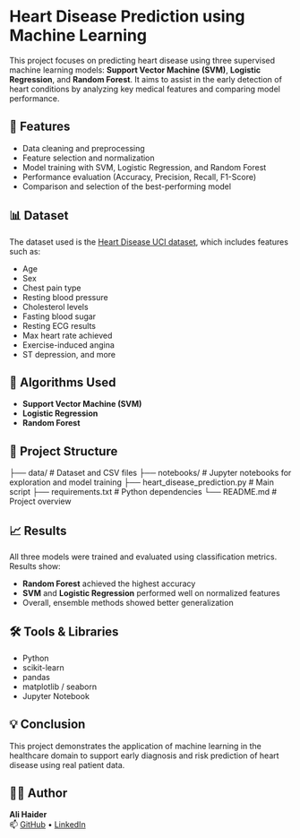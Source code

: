 # Heart Disease Prediction using Machine Learning

This project focuses on predicting heart disease using three supervised machine learning models: **Support Vector Machine (SVM)**, **Logistic Regression**, and **Random Forest**. It aims to assist in the early detection of heart conditions by analyzing key medical features and comparing model performance.

## 🚀 Features

- Data cleaning and preprocessing  
- Feature selection and normalization  
- Model training with SVM, Logistic Regression, and Random Forest  
- Performance evaluation (Accuracy, Precision, Recall, F1-Score)  
- Comparison and selection of the best-performing model  

## 📊 Dataset

The dataset used is the [Heart Disease UCI dataset](https://www.kaggle.com/datasets/cherngs/heart-disease-cleveland-uci), which includes features such as:

- Age  
- Sex  
- Chest pain type  
- Resting blood pressure  
- Cholesterol levels  
- Fasting blood sugar  
- Resting ECG results  
- Max heart rate achieved  
- Exercise-induced angina  
- ST depression, and more  

## 🧠 Algorithms Used

- **Support Vector Machine (SVM)**  
- **Logistic Regression**  
- **Random Forest**  

## 📁 Project Structure

├── data/ # Dataset and CSV files ├── notebooks/ # Jupyter notebooks for exploration and model training ├── heart_disease_prediction.py # Main script ├── requirements.txt # Python dependencies └── README.md # Project overview


## 📈 Results

All three models were trained and evaluated using classification metrics. Results show:

- **Random Forest** achieved the highest accuracy  
- **SVM** and **Logistic Regression** performed well on normalized features  
- Overall, ensemble methods showed better generalization  

## 🛠️ Tools & Libraries

- Python  
- scikit-learn  
- pandas  
- matplotlib / seaborn  
- Jupyter Notebook  

## 💡 Conclusion

This project demonstrates the application of machine learning in the healthcare domain to support early diagnosis and risk prediction of heart disease using real patient data.

## 👨‍💻 Author

**Ali Haider**  
📫 [GitHub](https://github.com/alihaider-ml) • [LinkedIn](www.linkedin.com/in/ali-haider-ml)
